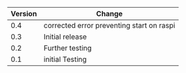 | Version | Change |
|---|---|
| 0.4 | corrected error preventing start on raspi |
| 0.3 | Initial release|
| 0.2 | Further testing|
| 0.1 | initial Testing |
